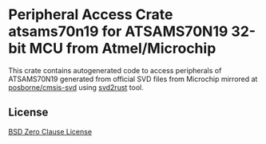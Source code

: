 # Peripheral Access Crate atsams70n19 for ATSAMS70N19 32-bit MCU from Atmel/Microchip

This crate contains autogenerated code to access peripherals of ATSAMS70N19 generated from official SVD files from Microchip mirrored at [posborne/cmsis-svd](https://github.com/posborne/cmsis-svd) using [svd2rust](https://github.com/rust-embedded/svd2rust/) tool.

## License

[BSD Zero Clause License](https://choosealicense.com/licenses/0bsd/)
